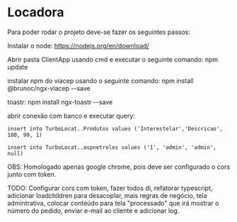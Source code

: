 # Locadora


Para poder rodar o projeto deve-se fazer os seguintes passos:


Instalar o node: https://nodejs.org/en/download/

Abrir pasta ClientApp usando cmd e executar o seguinte comando: npm update

instalar npm do viacep usando o seguinte comando: npm install @brunoc/ngx-viacep --save

toastr: npm install ngx-toastr --save

abrir conexão com banco e executar query:

    insert into TurboLocat..Produtos values ('Interestelar','Descricao', 100, 99, 1)

    insert into TurboLocat..aspnetroles values ('1', 'admin', 'admin', null)
    
    
    
OBS: Homologado apenas google chrome, pois deve ser configurado o cors junto com token.
    
    
TODO: Configurar cors com token, fazer todos di, refatorar typescript, adicionar loadchildren para desacoplar, mais regras de negócio, 
tela admintrativa, colocar conteúdo para tela "processado" que irá mostrar o número do pedido, enviar e-mail ao cliente e adicionar log.
